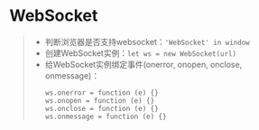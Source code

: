 # WebSocket
>* 判断浏览器是否支持websocket：```'WebSocket' in window```  
>* 创建WebSocket实例：```let ws = new WebSocket(url)```  
>* 给WebSocket实例绑定事件(onerror, onopen, onclose, onmessage)：
>   ```
>   ws.onerror = function (e) {}
>   ws.onopen = function (e) {}
>   ws.onclose = function (e) {}
>   ws.onmessage = function (e) {}
>   ```
>
